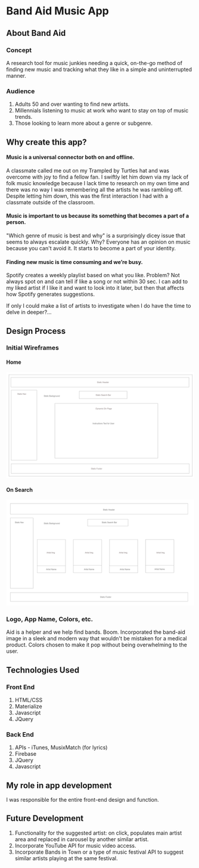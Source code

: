 # Band Aid Music App

## About Band Aid
### Concept
A research tool for music junkies needing a quick, on-the-go method of finding new music and tracking what they like in a simple and uninterrupted manner.

### Audience
1. Adults 50 and over wanting to find new artists.
2. Millennials listening to music at work who want to stay on top of music trends.
3. Those looking to learn more about a genre or subgenre.

## Why create this app?
#### Music is a universal connector both on and offline. 
A classmate called me out on my Trampled by Turtles hat and was overcome with joy to find a fellow fan. I swiftly let him down via my lack of folk music knowledge because I lack time to research on my own time and there was no way I was remembering all the artists he was rambling off. Despite letting him down, this was the first interaction I had with a classmate outside of the classroom.

#### Music is important to us because its something that becomes a part of a person.
"Which genre of music is best and why" is a surprisingly dicey issue that seems to always escalate quickly. Why? Everyone has an opinion on music because you can't avoid it. It starts to become a part of your identity.

#### Finding new music is time consuming and we’re busy.
Spotify creates a weekly playlist based on what you like. Problem? Not always spot on and can tell if like a song or not within 30 sec. I can add to my liked artist if I like it and want to look into it later, but then that affects how Spotify generates suggestions. 

If only I could make a list of artists to investigate when I do have the time to delve in deeper?...

## Design Process
### Initial Wireframes
#### Home
<img src="assets/images/home_page.png">

#### On Search
<img src="assets/images/on_search.png">

### Logo, App Name, Colors, etc.
Aid is a helper and we help find bands. Boom.
Incorporated the band-aid image in a sleek and modern way that wouldn't be mistaken for a medical product.
Colors chosen to make it pop without being overwhelming to the user. 

## Technologies Used
### Front End 
1. HTML/CSS
2. Materialize
3. Javascript
4. JQuery

### Back End
1. APIs - iTunes, MusixMatch (for lyrics)
2. Firebase
3. JQuery
4. Javascript

## My role in app development
I was responsible for the entire front-end design and function.

## Future Development
1. Functionality for the suggested artist: on click, populates main artist area and replaced in carousel by another similar artist.
2. Incorporate YouTube API for music video access.
3. Incorporate Bands in Town or a type of music festival API to suggest similar artists playing at the same festival.

